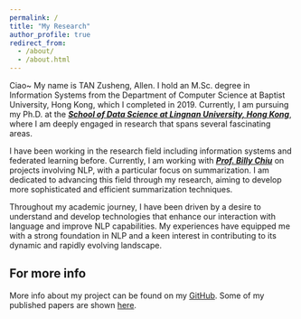```yaml
---
permalink: /
title: "My Research"
author_profile: true
redirect_from: 
  - /about/
  - /about.html
---
```

Ciao~
My name is TAN Zusheng, Allen. I hold an M.Sc. degree in Information Systems from the Department of Computer Science at Baptist University, Hong Kong, which I completed in 2019. Currently, I am pursuing my Ph.D. at the [***School of Data Science at Lingnan University, Hong Kong***](https://www.ln.edu.hk/sds), where I am deeply engaged in research that spans several fascinating areas.

I have been working in the research field including information systems and federated learning before. Currently, I am working with [***Prof. Billy Chiu***](https://billy322.github.io/) on projects involving NLP, with a particular focus on summarization. I am dedicated to advancing this field through my research, aiming to develop more sophisticated and efficient summarization techniques.

Throughout my academic journey, I have been driven by a desire to understand and develop technologies that enhance our interaction with language and improve NLP capabilities. My experiences have equipped me with a strong foundation in NLP and a keen interest in contributing to its dynamic and rapidly evolving landscape.

For more info
------
More info about my project can be found on my [GitHub](https://github.com/allent4n). Some of my published papers are shown [here](https://scholar.google.com/citations?user=stTO7pwAAAAJ&hl=en).
